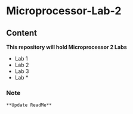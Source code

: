 # Microprocessor-Lab-2
## Content
**This repository will hold Microprocessor 2 Labs**
* Lab 1
* Lab 2
* Lab 3
* Lab *
### Note
	**Update ReadMe**
